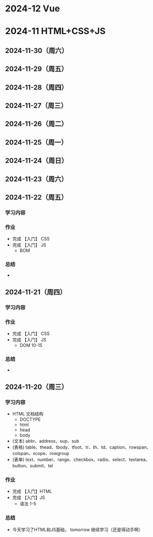 # 2024-12 Vue

# 2024-11 HTML+CSS+JS

## 2024-11-30（周六）
## 2024-11-29（周五）
## 2024-11-28（周四）
## 2024-11-27（周三）
## 2024-11-26（周二）
## 2024-11-25（周一）
## 2024-11-24（周日）
## 2024-11-23（周六）
## 2024-11-22（周五）
### 学习内容 

### 作业
- 完成 【入门】 CSS
- 完成 【入门】 JS 
  - BOM  

### 总结
-  
## 2024-11-21（周四）
### 学习内容 

### 作业
- 完成 【入门】 CSS
- 完成 【入门】 JS 
  - DOM 10-15 

### 总结
-  

## 2024-11-20（周三）
### 学习内容
- HTML 文档结构
  - DOCTYPE
  - html
  - head
  - body
- (文本) abbr、address、sup、sub
- (表格) table、thead、tbody、tfoot、tr、th、td、caption、rowspan、colspan、scope、rowgroup
- (表单) text、number、range、checkbox、radio、select、textarea、button、submit、tel

### 作业
- 完成 【入门】HTML 
- 完成 【入门】JS 
  - 语法 1-5 

### 总结
- 今天学习了HTML和JS基础， tomorrow 继续学习（还是得动手啊）
